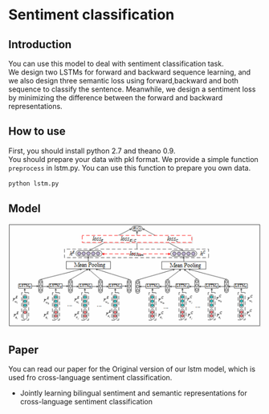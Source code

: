 # Sentiment classification
## Introduction  
You can use this model to deal with sentiment classification task.   
We design two LSTMs for forward and backward sequence learning, and we also design three semantic loss using forward,backward and both
sequence to classify the sentence. Meanwhile, we design a sentiment loss by minimizing the difference between the forward and backward representations.
## How to use  
First, you should install python 2.7 and theano 0.9.  
You should prepare your data with pkl format.   We provide a simple function `preprocess` in lstm.py. You can use this function to prepare you own data.
```bash
python lstm.py
```
## Model 
![model](./model.png)

## Paper
You can read our paper for the Original version of our lstm model, which is used fro cross-language sentiment classification.
* Jointly learning bilingual sentiment and semantic representations for cross-language sentiment classification

